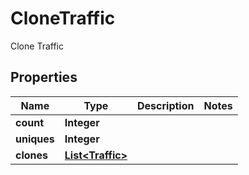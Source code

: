 

# CloneTraffic

Clone Traffic

## Properties

| Name | Type | Description | Notes |
|------------ | ------------- | ------------- | -------------|
|**count** | **Integer** |  |  |
|**uniques** | **Integer** |  |  |
|**clones** | [**List&lt;Traffic&gt;**](Traffic.md) |  |  |



